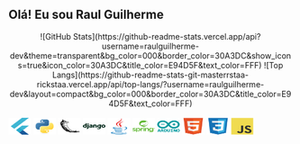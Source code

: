 ## Olá! Eu sou Raul Guilherme
<div align="center">
  ![GitHub Stats](https://github-readme-stats.vercel.app/api?username=raulguilherme-dev&theme=transparent&bg_color=000&border_color=30A3DC&show_icons=true&icon_color=30A3DC&title_color=E94D5F&text_color=FFF)
  ![Top Langs](https://github-readme-stats-git-masterrstaa-rickstaa.vercel.app/api/top-langs/?username=raulguilherme-dev&layout=compact&bg_color=000&border_color=30A3DC&title_color=E94D5F&text_color=FFF)
</div>  
  <div style="display: inline_block"><br>
  <img align="center" alt="flutter" height="30" width="40"src="https://github.com/devicons/devicon/blob/v2.15.1/icons/flutter/flutter-original.svg"/>
  <img align="center" alt="python" height="30" width="40"src="https://github.com/devicons/devicon/blob/v2.15.1/icons/python/python-original.svg"/>
  <img align="center" alt="flask" height="30" width="40"src="https://github.com/devicons/devicon/blob/v2.15.1/icons/flask/flask-original.svg"/>
  <img align="center" alt="django" height="30" width="40"src="https://github.com/devicons/devicon/blob/v2.15.1/icons/django/django-plain-wordmark.svg"/>
  <img align="center" alt="java" height="30" width="40"src="https://github.com/devicons/devicon/blob/v2.15.1/icons/java/java-original.svg"/>
  <img align="center" alt="spring" height="30" width="40"src="https://github.com/devicons/devicon/blob/v2.15.1/icons/spring/spring-original-wordmark.svg"/>
  <img align="center" alt="arduino" height="30" width="40"src="https://github.com/devicons/devicon/blob/v2.15.1/icons/arduino/arduino-original-wordmark.svg"/>
  <img align="center" alt="html5" height="30" width="40"src="https://github.com/devicons/devicon/blob/v2.15.1/icons/html5/html5-original.svg"/>
  <img align="center" alt="css3" height="30" width="40"src="https://github.com/devicons/devicon/blob/v2.15.1/icons/css3/css3-original.svg"/>
  <img align="center" alt="javascript" height="30" width="40"src="https://github.com/devicons/devicon/blob/v2.15.1/icons/javascript/javascript-original.svg"/>
  
    
  
</div>
  
  ##
  
  <div>

<!--   ![Snake animation](https://github.com/raulguilherme-dev/raulguilherme-dev/blob/output/github-contribution-grid-snake.svg) -->
  </div> 
